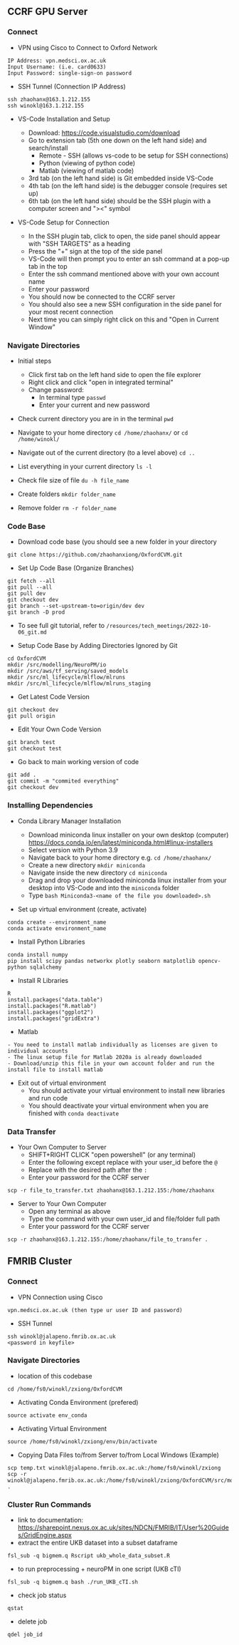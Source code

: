 
## CCRF GPU Server
### Connect
- VPN using Cisco to Connect to Oxford Network
```
IP Address: vpn.medsci.ox.ac.uk
Input Username: (i.e. card0633)
Input Password: single-sign-on password
```

- SSH Tunnel (Connection IP Address)
```
ssh zhaohanx@163.1.212.155
ssh winokl@163.1.212.155
```

- VS-Code Installation and Setup
  - Download: https://code.visualstudio.com/download
  - Go to extension tab (5th one down on the left hand side) and search/install
    - Remote - SSH (allows vs-code to be setup for SSH connections)
    - Python (viewing of python code)
    - Matlab (viewing of matlab code)
  - 3rd tab (on the left hand side) is Git embedded inside VS-Code
  - 4th tab (on the left hand side) is the debugger console (requires set up)
  - 6th tab (on the left hand side) should be the SSH plugin with a computer screen and "><" symbol

- VS-Code Setup for Connection
  - In the SSH plugin tab, click to open, the side panel should appear with "SSH TARGETS" as a heading
  - Press the "+" sign at the top of the side panel
  - VS-Code will then prompt you to enter an ssh command at a pop-up tab in the top
  - Enter the ssh command mentioned above with your own account name
  - Enter your password
  - You should now be connected to the CCRF server
  - You should also see a new SSH configuration in the side panel for your most recent connection
  - Next time you can simply right click on this and "Open in Current Window"

### Navigate Directories
- Initial steps
  - Click first tab on the left hand side to open the file explorer
  - Right click and click "open in integrated terminal"
  - Change password:
    - In terminal type ```passwd```
    - Enter your current and new password

- Check current directory you are in in the terminal ```pwd```

- Navigate to your home directory ```cd /home/zhaohanx/``` or ```cd /home/winokl/```

- Navigate out of the current directory (to a level above) ```cd ..```

- List everything in your current directory ```ls -l```

- Check file size of file ```du -h file_name```

- Create folders ```mkdir folder_name```

- Remove folder ```rm -r folder_name```

### Code Base
- Download code base (you should see a new folder in your directory
```
git clone https://github.com/zhaohanxiong/OxfordCVM.git
```

- Set Up Code Base (Organize Branches)
```
git fetch --all
git pull --all
git pull dev
git checkout dev
git branch --set-upstream-to=origin/dev dev
git branch -D prod
```

- To see full git tutorial, refer to ```/resources/tech_meetings/2022-10-06_git.md```

- Setup Code Base by Adding Directories Ignored by Git
```
cd OxfordCVM
mkdir /src/modelling/NeuroPM/io
mkdir /src/aws/tf_serving/saved_models
mkdir /src/ml_lifecycle/mlflow/mlruns
mkdir /src/ml_lifecycle/mlflow/mlruns_staging
```

- Get Latest Code Version
```
git checkout dev
git pull origin
```

- Edit Your Own Code Version
```
git branch test
git checkout test
```

- Go back to main working version of code
```
git add .
git commit -m "commited everything"
git checkout dev
```

### Installing Dependencies
- Conda Library Manager Installation
  - Download miniconda linux installer on your own desktop (computer) https://docs.conda.io/en/latest/miniconda.html#linux-installers
  - Select version with Python 3.9
  - Navigate back to your home directory e.g. ```cd /home/zhaohanx/```
  - Create a new directory ```mkdir miniconda```
  - Navigate inside the new directory ```cd miniconda```
  - Drag and drop your downloaded miniconda linux installer from your desktop into VS-Code and into the ```miniconda``` folder
  - Type ```bash Miniconda3-<name of the file you downloaded>.sh```

- Set up virtual environment (create, activate)
```
conda create --environment_name
conda activate environment_name
```

- Install Python Libraries
```
conda install numpy 
pip install scipy pandas networkx plotly seaborn matplotlib opencv-python sqlalchemy
```

- Install R Libraries
```
R
install.packages("data.table")
install.packages("R.matlab")
install.packages("ggplot2")
install.packages("gridExtra")
```

- Matlab
```
- You need to install matlab individually as licenses are given to individual accounts
- The linux setup file for Matlab 2020a is already downloaded
- Download/unzip this file in your own account folder and run the install file to install matlab
```

- Exit out of virtual environment
  - You should activate your virtual environment to install new libraries and run code
  - You should deactivate your virtual environment when you are finished with ```conda deactivate```

### Data Transfer
- Your Own Computer to Server
  - SHIFT+RIGHT CLICK "open powershell" (or any terminal)
  - Enter the following except replace with your user_id before the ```@```
  - Replace with the desired path after the ```:```
  - Enter your password for the CCRF server
```
scp -r file_to_transfer.txt zhaohanx@163.1.212.155:/home/zhaohanx
```

- Server to Your Own Computer
  - Open any terminal as above
  - Type the command with your own user_id and file/folder full path
  - Enter your password for the CCRF server
```
scp -r zhaohanx@163.1.212.155:/home/zhaohanx/file_to_transfer .
```

## FMRIB Cluster
### Connect
- VPN Connection using Cisco
```
vpn.medsci.ox.ac.uk (then type ur user ID and password)
```

- SSH Tunnel
```
ssh winokl@jalapeno.fmrib.ox.ac.uk
<password in keyfile>
```

### Navigate Directories
- location of this codebase
```
cd /home/fs0/winokl/zxiong/OxfordCVM
```

- Activating Conda Environment (prefered)
```
source activate env_conda
```

- Activating Virtual Environment
```
source /home/fs0/winokl/zxiong/env/bin/activate
```

- Copying Data Files to/from Server to/from Local Windows (Example)
```
scp temp.txt winokl@jalapeno.fmrib.ox.ac.uk:/home/fs0/winokl/zxiong
scp -r winokl@jalapeno.fmrib.ox.ac.uk:/home/fs0/winokl/zxiong/OxfordCVM/src/modelling/NeuroPM/io .
```

### Cluster Run Commands
- link to documentation: https://sharepoint.nexus.ox.ac.uk/sites/NDCN/FMRIB/IT/User%20Guides/GridEngine.aspx
- extract the entire UKB dataset into a subset dataframe
```
fsl_sub -q bigmem.q Rscript ukb_whole_data_subset.R 
```

- to run preprocessing + neuroPM in one script (UKB cTI)
```
fsl_sub -q bigmem.q bash ./run_UKB_cTI.sh
```

- check job status
```
qstat
```

- delete job
```
qdel job_id
```
